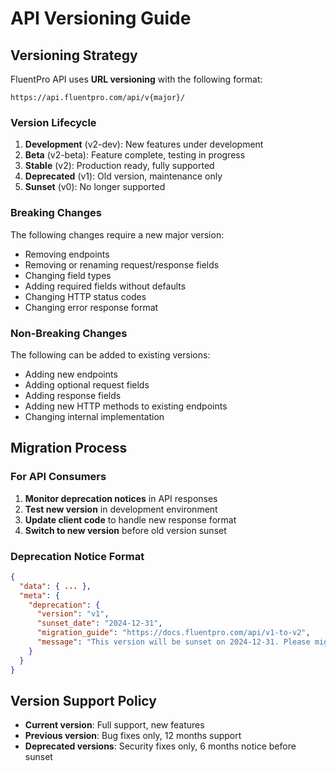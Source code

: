 # API Versioning Guide

## Versioning Strategy

FluentPro API uses **URL versioning** with the following format:
```
https://api.fluentpro.com/api/v{major}/
```

### Version Lifecycle

1. **Development** (v2-dev): New features under development
2. **Beta** (v2-beta): Feature complete, testing in progress
3. **Stable** (v2): Production ready, fully supported
4. **Deprecated** (v1): Old version, maintenance only
5. **Sunset** (v0): No longer supported

### Breaking Changes

The following changes require a new major version:

- Removing endpoints
- Removing or renaming request/response fields
- Changing field types
- Adding required fields without defaults
- Changing HTTP status codes
- Changing error response format

### Non-Breaking Changes

The following can be added to existing versions:

- Adding new endpoints
- Adding optional request fields
- Adding response fields
- Adding new HTTP methods to existing endpoints
- Changing internal implementation

## Migration Process

### For API Consumers

1. **Monitor deprecation notices** in API responses
2. **Test new version** in development environment
3. **Update client code** to handle new response format
4. **Switch to new version** before old version sunset

### Deprecation Notice Format

```json
{
  "data": { ... },
  "meta": {
    "deprecation": {
      "version": "v1",
      "sunset_date": "2024-12-31",
      "migration_guide": "https://docs.fluentpro.com/api/v1-to-v2",
      "message": "This version will be sunset on 2024-12-31. Please migrate to v2."
    }
  }
}
```

## Version Support Policy

- **Current version**: Full support, new features
- **Previous version**: Bug fixes only, 12 months support
- **Deprecated versions**: Security fixes only, 6 months notice before sunset